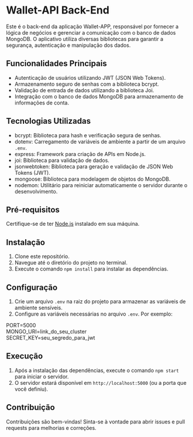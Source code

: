 # Wallet-API Back-End

Este é o back-end da aplicação Wallet-APP, responsável por fornecer a lógica de negócios e gerenciar a comunicação com o banco de dados MongoDB. O aplicativo utiliza diversas bibliotecas para garantir a segurança, autenticação e manipulação dos dados.

## Funcionalidades Principais

- Autenticação de usuários utilizando JWT (JSON Web Tokens).
- Armazenamento seguro de senhas com a biblioteca bcrypt.
- Validação de entrada de dados utilizando a biblioteca Joi.
- Integração com o banco de dados MongoDB para armazenamento de informações de conta.

## Tecnologias Utilizadas

- bcrypt: Biblioteca para hash e verificação segura de senhas.
- dotenv: Carregamento de variáveis de ambiente a partir de um arquivo `.env`.
- express: Framework para criação de APIs em Node.js.
- joi: Biblioteca para validação de dados.
- jsonwebtoken: Biblioteca para geração e validação de JSON Web Tokens (JWT).
- mongoose: Biblioteca para modelagem de objetos do MongoDB.
- nodemon: Utilitário para reiniciar automaticamente o servidor durante o desenvolvimento.

## Pré-requisitos

Certifique-se de ter [Node.js](https://nodejs.org/) instalado em sua máquina.

## Instalação

1. Clone este repositório.
2. Navegue até o diretório do projeto no terminal.
3. Execute o comando `npm install` para instalar as dependências.

## Configuração

1. Crie um arquivo `.env` na raiz do projeto para armazenar as variáveis de ambiente sensíveis.
2. Configure as variáveis necessárias no arquivo `.env`. Por exemplo:

PORT=5000<br>
MONGO_URI=link_do_seu_cluster<br>
SECRET_KEY=seu_segredo_para_jwt


## Execução

1. Após a instalação das dependências, execute o comando `npm start` para iniciar o servidor.
2. O servidor estará disponível em `http://localhost:5000` (ou a porta que você definiu).

## Contribuição

Contribuições são bem-vindas! Sinta-se à vontade para abrir issues e pull requests para melhorias e correções.

